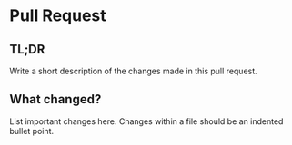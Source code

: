 # Pull Request

## TL;DR

Write a short description of the changes made in this pull request.

## What changed?

List important changes here. Changes within a file should be an indented bullet point.

